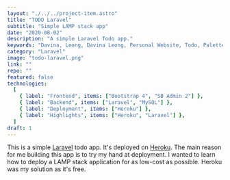 ```yaml
---
layout: "./../../project-item.astro"
title: "TODO Laravel"
subtitle: "Simple LAMP stack app"
date: "2020-08-02"
description: "A simple Laravel Todo app."
keywords: "Davina, Leong, Davina Leong, Personal Website, Todo, Palettes, Todo, Frontend, Backend, HTML, CSS, Bootstrap 4, SB Admin 2, Laravel, MySQL, Heroku"
category: "Laravel"
image: "todo-laravel.png"
link: ""
repo: ""
featured: false
technologies:
  [
    { label: "Frontend", items: ["Bootstrap 4", "SB Admin 2"] },
    { label: "Backend", items: ["Laravel", "MySQL"] },
    { label: "Deployment", items: ["Heroku"] },
    { label: "Highlights", items: ["Heroku", "Laravel"] },
  ]
draft: 1
---
```


This is a simple [Laravel](https://laravel.com/) todo app. It's deployed on [Heroku](https://www.heroku.com/). The main reason for me building this app is to try my hand at deployment. I wanted to learn how to deploy a LAMP stack application for as low-cost as possible. Heroku was my solution as it's free.
